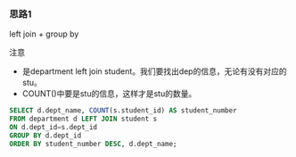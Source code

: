 ### 思路1

left join + group by

注意

- 是department left join student。我们要找出dep的信息，无论有没有对应的stu。
- COUNT()中要是stu的信息，这样才是stu的数量。

```sql
SELECT d.dept_name, COUNT(s.student_id) AS student_number
FROM department d LEFT JOIN student s
ON d.dept_id=s.dept_id
GROUP BY d.dept_id
ORDER BY student_number DESC, d.dept_name;
```
